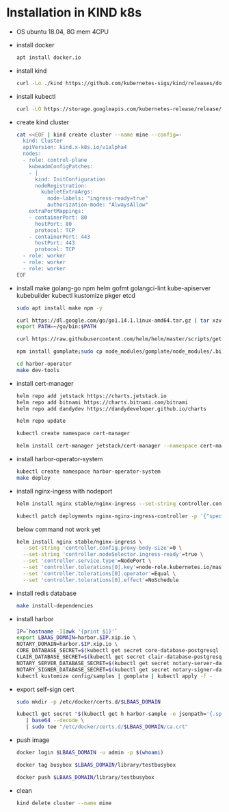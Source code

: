 # Installation in KIND k8s

- OS ubuntu 18.04, 8G mem 4CPU

- install docker

  ```bash
  apt install docker.io
  ```

- install kind

  ```bash
  curl -Lo ./kind https://github.com/kubernetes-sigs/kind/releases/download/v0.7.0/kind-$(uname)-amd64
  ```

- install kubectl

  ```bash
  curl -LO https://storage.googleapis.com/kubernetes-release/release/`curl -s https://storage.googleapis.com/kubernetes-release/release/stable.txt`/bin/linux/amd64/kubectl
  ```

- create kind cluster

  ```bash
  cat <<EOF | kind create cluster --name mine --config=-
    kind: Cluster
    apiVersion: kind.x-k8s.io/v1alpha4
    nodes:
    - role: control-plane
      kubeadmConfigPatches:
      - |
        kind: InitConfiguration
        nodeRegistration:
          kubeletExtraArgs:
            node-labels: "ingress-ready=true"
            authorization-mode: "AlwaysAllow"
      extraPortMappings:
      - containerPort: 80
        hostPort: 80
        protocol: TCP
      - containerPort: 443
        hostPort: 443
        protocol: TCP
    - role: worker
    - role: worker
    - role: worker
  EOF
  ```

- install make golang-go npm helm gofmt  golangci-lint  kube-apiserver  kubebuilder  kubectl  kustomize  pkger etcd

  ```bash
  sudo apt install make npm -y
  
  curl https://dl.google.com/go/go1.14.1.linux-amd64.tar.gz | tar xzv
  export PATH=~/go/bin:$PATH
  
  curl https://raw.githubusercontent.com/helm/helm/master/scripts/get-helm-3 | bash
  
  npm install gomplate;sudo cp node_modules/gomplate/node_modules/.bin/gomplate /usr/local/bin/gomplate
  
  cd harbor-operator
  make dev-tools
  ```

- install cert-manager

  ```bash
  helm repo add jetstack https://charts.jetstack.io
  helm repo add bitnami https://charts.bitnami.com/bitnami
  helm repo add dandydev https://dandydeveloper.github.io/charts

  helm repo update

  kubectl create namespace cert-manager

  helm install cert-manager jetstack/cert-manager --namespace cert-manager --version v0.13.1
  ```

- install harbor-operator-system

  ```bash
  kubectl create namespace harbor-operator-system
  make deploy
  ```

- install nginx-ingess with nodeport

  ```bash
  helm install nginx stable/nginx-ingress --set-string controller.config.proxy-body-size=0 --set controller.service.type=NodePort
  
  kubectl patch deployments nginx-nginx-ingress-controller -p '{"spec":{"template":{"spec":{"containers":[{"name":"nginx-ingress-controller","ports":[{"containerPort":80,"hostPort":80},{"containerPort":443,"hostPort":443}]}],"nodeSelector":{"ingress-ready":"true"},"tolerations":[{"key":"node-role.kubernetes.io/master","operator":"Equal","effect":"NoSchedule"}]}}}}'
  ```

  below command not work yet

  ```bash
  helm install nginx stable/nginx-ingress \
    --set-string 'controller.config.proxy-body-size'=0 \
    --set-string 'controller.nodeSelector.ingress-ready'=true \
    --set 'controller.service.type'=NodePort \
    --set 'controller.tolerations[0].key'=node-role.kubernetes.io/master \
    --set 'controller.tolerations[0].operator'=Equal \
    --set 'controller.tolerations[0].effect'=NoSchedule
  ```

- install redis database

  ```bash
  make install-dependencies
  ```

- install harbor

  ```bash
  IP=`hostname -I|awk '{print $1}'`
  export LBAAS_DOMAIN=harbor.$IP.xip.io \
  NOTARY_DOMAIN=harbor.$IP.xip.io \
  CORE_DATABASE_SECRET=$(kubectl get secret core-database-postgresql -o jsonpath='{.data.postgresql-password}' | base64 --decode) \
  CLAIR_DATABASE_SECRET=$(kubectl get secret clair-database-postgresql -o jsonpath='{.data.postgresql-password}' | base64 --decode) \
  NOTARY_SERVER_DATABASE_SECRET=$(kubectl get secret notary-server-database-postgresql -o jsonpath='{.data.postgresql-password}' | base64 --decode) \
  NOTARY_SIGNER_DATABASE_SECRET=$(kubectl get secret notary-signer-database-postgresql -o jsonpath='{.data.postgresql-password}' | base64 --decode) ; \
  kubectl kustomize config/samples | gomplate | kubectl apply -f -
  ```

- export self-sign cert

  ```bash
  sudo mkdir -p /etc/docker/certs.d/$LBAAS_DOMAIN

  kubectl get secret "$(kubectl get h harbor-sample -o jsonpath='{.spec.tlsSecretName}')" -o jsonpath='{.data.ca\.crt}' \
     | base64 --decode \
     | sudo tee "/etc/docker/certs.d/$LBAAS_DOMAIN/ca.crt"
  ```

- push image

  ```bash
  docker login $LBAAS_DOMAIN -u admin -p $(whoami)

  docker tag busybox $LBAAS_DOMAIN/library/testbusybox

  docker push $LBAAS_DOMAIN/library/testbusybox
  ```

- clean

  ```bash
  kind delete cluster --name mine
  ```
